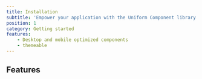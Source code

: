 ```yaml
---
title: Installation
subtitle: 'Empower your application with the Uniform Component library. Written with StencilJS, this library is useable with all major frontend frameworks.'
position: 1
category: Getting started
features:
    - Desktop and mobile optimized components
    - themeable
---
```



## Features

<list :items="features"></list>